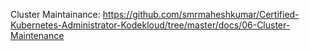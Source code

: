 Cluster Maintainance: https://github.com/smrmaheshkumar/Certified-Kubernetes-Administrator-Kodekloud/tree/master/docs/06-Cluster-Maintenance
 